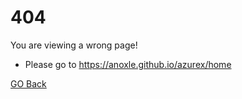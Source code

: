 # 404

You are viewing a wrong page!

- Please go to https://anoxle.github.io/azurex/home

[GO Back](https://anoxle.github.io/azurex/home)
